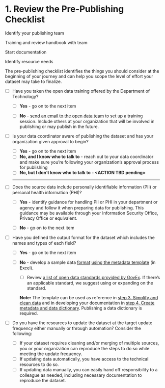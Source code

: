 # 1. Review the Pre-Publishing Checklist



Identify your publishing team

Training and review handbook with team

Start documentation

Identify resource needs



The pre-publishing checklist identifies the things you should consider at the beginning of your journey and can help you scope the level of effort your dataset may take to finalize.

*   [ ] Have you taken the open data training offered by the Department of Technology?

    * [ ] **Yes** - go on to the next item
    * [ ] **No** - [send an email to the open data team](mailto:opendata@state.ca.gov?subject=Open%20data%20training%20request\&body=Note:%20Please%20include%20any%20other%20staff%20from%20your%20organization%20that%20will%20be%20involved%20in%20helping%20publish%20data) to set up a training session. Include others at your organization that will be involved in publishing or may publish in the future.


*   [ ] Is your data coordinator aware of publishing the dataset and has your organization given approval to begin?

    * [ ] **Yes** - go on to the next item
    * [ ] **No, and I know who to talk to** - reach out to your data coordinator and make sure you’re following your organization’s approval process for publishing
    * [ ] **No, but I don’t know who to talk to** **- \<ACTION TBD pending>**

    ****
* [ ] Does the source data include personally identifiable information (PII) or personal health information (PHI)?
  * [ ] **Yes** - identify guidance for handling PII or PHI in your department or agency and follow it when preparing data for publishing. This guidance may be available through your Information Security Office, Privacy Office or equivalent.
  * [ ] **No** - go on to the next item



*   [ ] Have you defined the output format for the dataset which includes the names and types of each field?

    * [ ] **Yes** - go on to the next item
    *   [ ] **No** - develop a sample data [format](https://docs.google.com/spreadsheets/u/0/d/1CHJuE89yiNUHsxrjQxseMmxRWDAs11M4/edit) [using the metadata template](https://docs.google.com/spreadsheets/u/0/d/1CHJuE89yiNUHsxrjQxseMmxRWDAs11M4/edit) (in Excel).

        * [ ] Review [a list of open data standards provided by GovEx](http://datastandards.directory). If there’s an applicable standard, we suggest using or expanding on the standard. 

        **Note:** The template can be used as reference in [step 3. Simplify and clean data](simplify-and-clean-data.md) and in developing your documentation in [step 4. Create metadata and data dictionary](create-metadata-and-data-dictionary.md). Publishing a data dictionary is required.


* [ ] Do you have the resources to update the dataset at the target update frequency either manually or through automation? Consider the following:
  * [ ] If your dataset requires cleaning and/or merging of multiple sources, you or your organization can reproduce the steps to do so while meeting the update frequency.
  * [ ] If updating data automatically, you have access to the technical resources to do so.
  * [ ] If updating data manually, you can easily hand off responsibility to a colleague as needed, including necessary documentation to reproduce the dataset.
